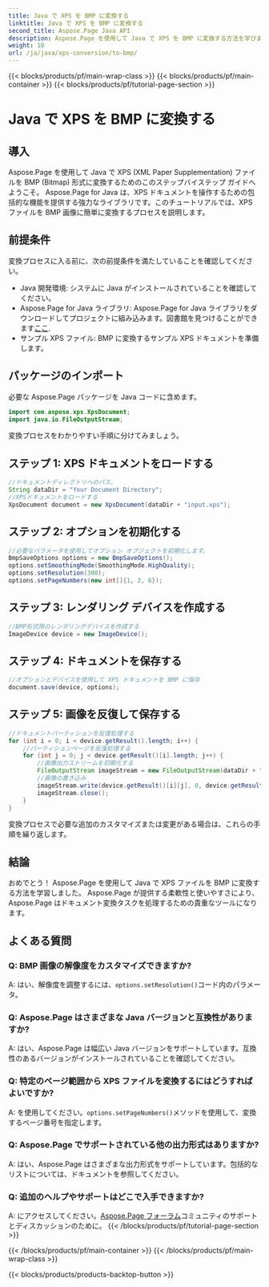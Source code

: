 ```yaml
---
title: Java で XPS を BMP に変換する
linktitle: Java で XPS を BMP に変換する
second_title: Aspose.Page Java API
description: Aspose.Page を使用して Java で XPS を BMP に変換する方法を学びます。効率的かつ高品質のドキュメント変換を行うには、簡単なガイドに従ってください。
weight: 10
url: /ja/java/xps-conversion/to-bmp/
---
```


{{< blocks/products/pf/main-wrap-class >}}
{{< blocks/products/pf/main-container >}}
{{< blocks/products/pf/tutorial-page-section >}}

# Java で XPS を BMP に変換する

## 導入
Aspose.Page を使用して Java で XPS (XML Paper Supplementation) ファイルを BMP (Bitmap) 形式に変換するためのこのステップバイステップ ガイドへようこそ。 Aspose.Page for Java は、XPS ドキュメントを操作するための包括的な機能を提供する強力なライブラリです。このチュートリアルでは、XPS ファイルを BMP 画像に簡単に変換するプロセスを説明します。
## 前提条件
変換プロセスに入る前に、次の前提条件を満たしていることを確認してください。
- Java 開発環境: システムに Java がインストールされていることを確認してください。
-  Aspose.Page for Java ライブラリ: Aspose.Page for Java ライブラリをダウンロードしてプロジェクトに組み込みます。図書館を見つけることができます[ここ](https://releases.aspose.com/page/java/).
- サンプル XPS ファイル: BMP に変換するサンプル XPS ドキュメントを準備します。
## パッケージのインポート
必要な Aspose.Page パッケージを Java コードに含めます。
```java
import com.aspose.xps.XpsDocument;
import java.io.FileOutputStream;
```
変換プロセスをわかりやすい手順に分けてみましょう。
## ステップ 1: XPS ドキュメントをロードする
```java
//ドキュメントディレクトリへのパス。
String dataDir = "Your Document Directory";
//XPSドキュメントをロードする
XpsDocument document = new XpsDocument(dataDir + "input.xps");
```
## ステップ 2: オプションを初期化する
```java
//必要なパラメータを使用してオプション オブジェクトを初期化します。
BmpSaveOptions options = new BmpSaveOptions();
options.setSmoothingMode(SmoothingMode.HighQuality);
options.setResolution(300);
options.setPageNumbers(new int[]{1, 2, 6});
```
## ステップ 3: レンダリング デバイスを作成する
```java
//BMP形式用のレンダリングデバイスを作成する
ImageDevice device = new ImageDevice();
```
## ステップ 4: ドキュメントを保存する
```java
//オプションとデバイスを使用して XPS ドキュメントを BMP に保存
document.save(device, options);
```
## ステップ 5: 画像を反復して保存する
```java
//ドキュメントパーティションを反復処理する
for (int i = 0; i < device.getResult().length; i++) {
    //パーティションページを反復処理する
    for (int j = 0; j < device.getResult()[i].length; j++) {
        //画像出力ストリームを初期化する
        FileOutputStream imageStream = new FileOutputStream(dataDir + "XPStoBMP" + "_" + (i + 1) + "_" + (j + 1) + ".bmp");
        //画像の書き込み
        imageStream.write(device.getResult()[i][j], 0, device.getResult()[i][j].length);
        imageStream.close();
    }
}
```
変換プロセスで必要な追加のカスタマイズまたは変更がある場合は、これらの手順を繰り返します。
## 結論
おめでとう！ Aspose.Page を使用して Java で XPS ファイルを BMP に変換する方法を学習しました。 Aspose.Page が提供する柔軟性と使いやすさにより、Aspose.Page はドキュメント変換タスクを処理するための貴重なツールになります。
## よくある質問
### Q: BMP 画像の解像度をカスタマイズできますか?
 A: はい、解像度を調整するには、`options.setResolution()`コード内のパラメータ。
### Q: Aspose.Page はさまざまな Java バージョンと互換性がありますか?
A: はい、Aspose.Page は幅広い Java バージョンをサポートしています。互換性のあるバージョンがインストールされていることを確認してください。
### Q: 特定のページ範囲から XPS ファイルを変換するにはどうすればよいですか?
 A: を使用してください。`options.setPageNumbers()`メソッドを使用して、変換するページ番号を指定します。
### Q: Aspose.Page でサポートされている他の出力形式はありますか?
A: はい、Aspose.Page はさまざまな出力形式をサポートしています。包括的なリストについては、ドキュメントを参照してください。
### Q: 追加のヘルプやサポートはどこで入手できますか?
 A: にアクセスしてください。[Aspose.Page フォーラム](https://forum.aspose.com/c/page/39)コミュニティのサポートとディスカッションのために。
{{< /blocks/products/pf/tutorial-page-section >}}

{{< /blocks/products/pf/main-container >}}
{{< /blocks/products/pf/main-wrap-class >}}

{{< blocks/products/products-backtop-button >}}
